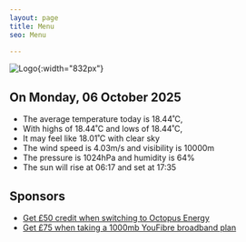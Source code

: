 ```yaml
---
layout: page
title: Menu
seo: Menu

---
```


![Logo](/images/logo.jpg){:width="832px"}

<!-- weather_marker starts -->
## On Monday, 06 October 2025

- The average temperature today is 18.44˚C,
- With highs of 18.44˚C and lows of 18.44˚C,
- It may feel like 18.01˚C with clear sky
- The wind speed is 4.03m/s and visibility is 10000m
- The pressure is 1024hPa and humidity is 64%
- The sun will rise at 06:17 and set at 17:35

<!-- weather_marker ends -->

## Sponsors

- [Get £50 credit when switching to Octopus Energy](https://bit.ly/3oD1nnS)
- [Get £75 when taking a 1000mb YouFibre broadband plan](https://aklam.io/91zWhU?)
